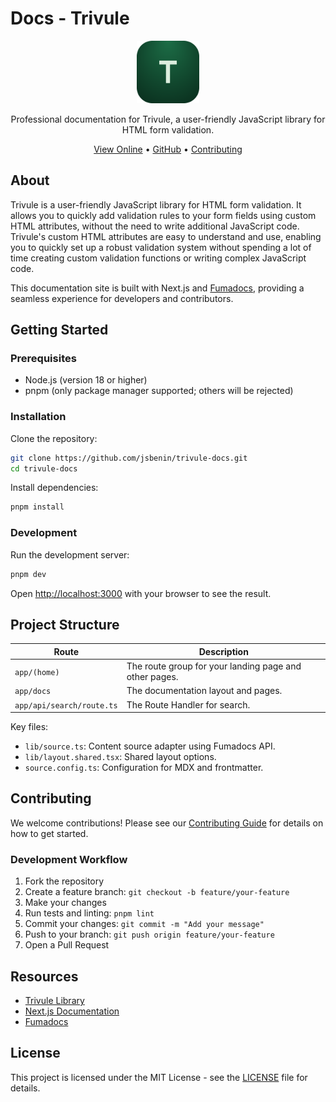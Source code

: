 # Docs - Trivule

<p align="center">
  <img src="icon.png" alt="Trivule Icon" width="100">
</p>

<p align="center">
  Professional documentation for Trivule, a user-friendly JavaScript library for HTML form validation.
</p>

<p align="center">
  <a href="https://trivule.com">View Online</a> •
  <a href="https://github.com/jsbenin/trivule">GitHub</a> •
  <a href="#contributing">Contributing</a>
</p>

## About

Trivule is a user-friendly JavaScript library for HTML form validation. It allows you to quickly add validation rules to your form fields using custom HTML attributes, without the need to write additional JavaScript code. Trivule's custom HTML attributes are easy to understand and use, enabling you to quickly set up a robust validation system without spending a lot of time creating custom validation functions or writing complex JavaScript code.

This documentation site is built with Next.js and [Fumadocs](https://github.com/fuma-nama/fumadocs), providing a seamless experience for developers and contributors.

## Getting Started

### Prerequisites

- Node.js (version 18 or higher)
- pnpm (only package manager supported; others will be rejected)

### Installation

Clone the repository:

```bash
git clone https://github.com/jsbenin/trivule-docs.git
cd trivule-docs
```

Install dependencies:

```bash
pnpm install
```

### Development

Run the development server:

```bash
pnpm dev
```

Open [http://localhost:3000](http://localhost:3000) with your browser to see the result.

## Project Structure

| Route                     | Description                                            |
| ------------------------- | ------------------------------------------------------ |
| `app/(home)`              | The route group for your landing page and other pages. |
| `app/docs`                | The documentation layout and pages.                    |
| `app/api/search/route.ts` | The Route Handler for search.                          |

Key files:
- `lib/source.ts`: Content source adapter using Fumadocs API.
- `lib/layout.shared.tsx`: Shared layout options.
- `source.config.ts`: Configuration for MDX and frontmatter.

## Contributing

We welcome contributions! Please see our [Contributing Guide](CONTRIBUTING.md) for details on how to get started.

### Development Workflow

1. Fork the repository
2. Create a feature branch: `git checkout -b feature/your-feature`
3. Make your changes
4. Run tests and linting: `pnpm lint`
5. Commit your changes: `git commit -m "Add your message"`
6. Push to your branch: `git push origin feature/your-feature`
7. Open a Pull Request

## Resources

- [Trivule Library](https://trivule.com)
- [Next.js Documentation](https://nextjs.org/docs)
- [Fumadocs](https://fumadocs.vercel.app)

## License

This project is licensed under the MIT License - see the [LICENSE](LICENSE) file for details.
